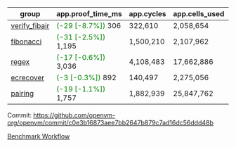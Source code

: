 | group | app.proof_time_ms | app.cycles | app.cells_used | leaf.proof_time_ms | leaf.cycles | leaf.cells_used |
| -- | -- | -- | -- | -- | -- | -- |
| [verify_fibair](https://github.com/openvm-org/openvm/blob/benchmark-results/benchmarks-pr/2144/verify_fibair-c0e3b16873aee7bb2647b879c7ad16dc56ddd48b.md) |<span style='color: green'>(-29 [-8.7%])</span> 306 |  322,610 |  2,058,654 |- | - | - |
| [fibonacci](https://github.com/openvm-org/openvm/blob/benchmark-results/benchmarks-pr/2144/fibonacci-c0e3b16873aee7bb2647b879c7ad16dc56ddd48b.md) |<span style='color: green'>(-31 [-2.5%])</span> 1,195 |  1,500,210 |  2,107,962 |- | - | - |
| [regex](https://github.com/openvm-org/openvm/blob/benchmark-results/benchmarks-pr/2144/regex-c0e3b16873aee7bb2647b879c7ad16dc56ddd48b.md) |<span style='color: green'>(-17 [-0.6%])</span> 3,036 |  4,108,483 |  17,662,886 |- | - | - |
| [ecrecover](https://github.com/openvm-org/openvm/blob/benchmark-results/benchmarks-pr/2144/ecrecover-c0e3b16873aee7bb2647b879c7ad16dc56ddd48b.md) |<span style='color: green'>(-3 [-0.3%])</span> 892 |  140,497 |  2,275,056 |- | - | - |
| [pairing](https://github.com/openvm-org/openvm/blob/benchmark-results/benchmarks-pr/2144/pairing-c0e3b16873aee7bb2647b879c7ad16dc56ddd48b.md) |<span style='color: green'>(-19 [-1.1%])</span> 1,757 |  1,882,939 |  25,847,762 |- | - | - |


Commit: https://github.com/openvm-org/openvm/commit/c0e3b16873aee7bb2647b879c7ad16dc56ddd48b

[Benchmark Workflow](https://github.com/openvm-org/openvm/actions/runs/17845632411)
